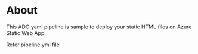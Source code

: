 # About

This ADO yaml pipeline is sample to deploy your static HTML files on Azure Static Web App.

Refer pipeline.yml file 
